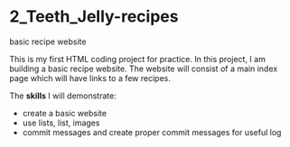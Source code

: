 # 2_Teeth_Jelly-recipes
basic recipe website

This is my first HTML coding project for practice.
In this project, I am building a basic recipe website.
The website will consist of a main index page which will have links to a few recipes.

The **skills** I will demonstrate:
- create a basic website
- use lists, list, images
- commit messages and create proper commit messages for useful log 